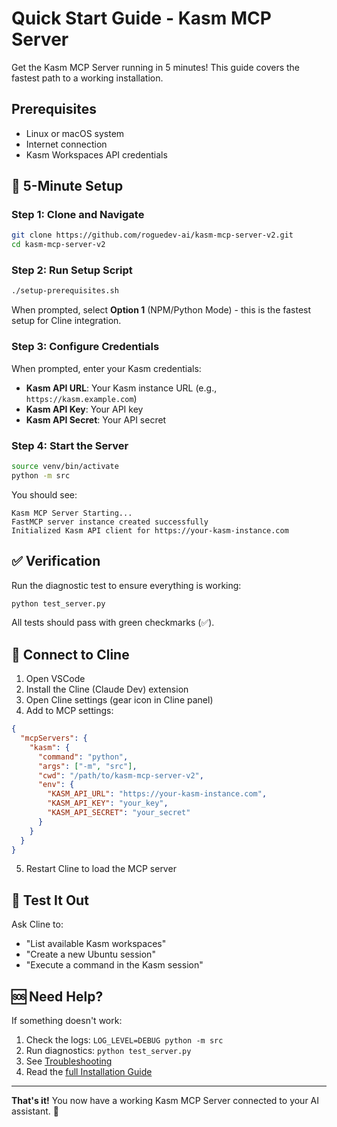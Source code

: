 # Quick Start Guide - Kasm MCP Server

Get the Kasm MCP Server running in 5 minutes! This guide covers the fastest path to a working installation.

## Prerequisites

- Linux or macOS system
- Internet connection
- Kasm Workspaces API credentials

## 🚀 5-Minute Setup

### Step 1: Clone and Navigate

```bash
git clone https://github.com/roguedev-ai/kasm-mcp-server-v2.git
cd kasm-mcp-server-v2
```

### Step 2: Run Setup Script

```bash
./setup-prerequisites.sh
```

When prompted, select **Option 1** (NPM/Python Mode) - this is the fastest setup for Cline integration.

### Step 3: Configure Credentials

When prompted, enter your Kasm credentials:
- **Kasm API URL**: Your Kasm instance URL (e.g., `https://kasm.example.com`)
- **Kasm API Key**: Your API key
- **Kasm API Secret**: Your API secret

### Step 4: Start the Server

```bash
source venv/bin/activate
python -m src
```

You should see:
```
Kasm MCP Server Starting...
FastMCP server instance created successfully
Initialized Kasm API client for https://your-kasm-instance.com
```

## ✅ Verification

Run the diagnostic test to ensure everything is working:

```bash
python test_server.py
```

All tests should pass with green checkmarks (✅).

## 🔌 Connect to Cline

1. Open VSCode
2. Install the Cline (Claude Dev) extension
3. Open Cline settings (gear icon in Cline panel)
4. Add to MCP settings:

```json
{
  "mcpServers": {
    "kasm": {
      "command": "python",
      "args": ["-m", "src"],
      "cwd": "/path/to/kasm-mcp-server-v2",
      "env": {
        "KASM_API_URL": "https://your-kasm-instance.com",
        "KASM_API_KEY": "your_key",
        "KASM_API_SECRET": "your_secret"
      }
    }
  }
}
```

5. Restart Cline to load the MCP server

## 🎯 Test It Out

Ask Cline to:
- "List available Kasm workspaces"
- "Create a new Ubuntu session"
- "Execute a command in the Kasm session"

## 🆘 Need Help?

If something doesn't work:

1. Check the logs: `LOG_LEVEL=DEBUG python -m src`
2. Run diagnostics: `python test_server.py`
3. See [Troubleshooting](README.md#-troubleshooting)
4. Read the [full Installation Guide](INSTALLATION_GUIDE.md)

---

**That's it!** You now have a working Kasm MCP Server connected to your AI assistant. 🎉
